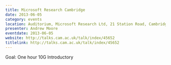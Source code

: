 ```yaml
---
title: Microsoft Research Cambridge
date: 2013-06-05
category: events
location: Auditorium, Microsoft Research Ltd, 21 Station Road, Cambridge, CB1 2FB
presenter: Andrew Moore
eventdate: 2013-06-05
website: http://talks.cam.ac.uk/talk/index/45652
titlelink: http://talks.cam.ac.uk/talk/index/45652
---
```

Goal: One hour 10G Introductory
